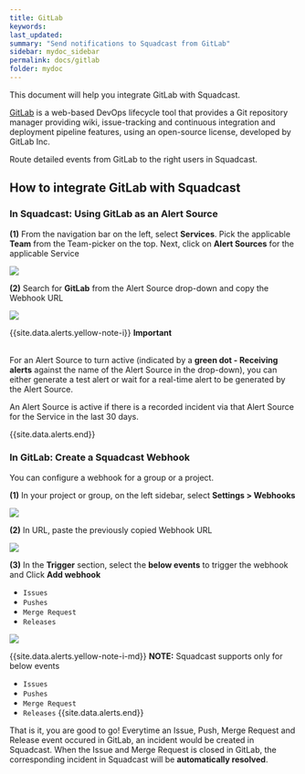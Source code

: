 ```yaml
---
title: GitLab
keywords: 
last_updated: 
summary: "Send notifications to Squadcast from GitLab"
sidebar: mydoc_sidebar
permalink: docs/gitlab
folder: mydoc
---
```


This document will help you integrate GitLab with Squadcast.

[GitLab](https://gitlab.com/) is a web-based DevOps lifecycle tool that provides a Git repository manager providing wiki, issue-tracking and continuous integration and deployment pipeline features, using an open-source license, developed by GitLab Inc.

Route detailed events from GitLab to the right users in Squadcast.

## How to integrate GitLab with Squadcast

### In Squadcast: Using GitLab as an Alert Source

**(1)** From the navigation bar on the left, select **Services**. Pick the applicable **Team** from the Team-picker on the top. Next, click on **Alert Sources** for the applicable Service

![](images/alert_source_1.png)

**(2)** Search for **GitLab** from the Alert Source drop-down and copy the Webhook URL 

![](images/wavefront_1.png)

{{site.data.alerts.yellow-note-i}}
<b>Important</b><br/><br/>
<p>For an Alert Source to turn active (indicated by a <b>green dot - Receiving alerts</b> against the name of the Alert Source in the drop-down), you can either generate a test alert or wait for a real-time alert to be generated by the Alert Source.</p>
<p>An Alert Source is active if there is a recorded incident via that Alert Source for the Service in the last 30 days.</p>
{{site.data.alerts.end}}

### In GitLab: Create a Squadcast Webhook

You can configure a webhook for a group or a project.

**(1)** In your project or group, on the left sidebar, select **Settings > Webhooks**

![](images/gitlab_2.png)

**(2)** In URL, paste the previously copied Webhook URL

![](images/gitlab_3.png)

**(3)** In the **Trigger** section, select the **below events** to trigger the webhook and Click **Add webhook**
 + `Issues`
 + `Pushes`
 + `Merge Request`
 + `Releases`

![](images/gitlab_4.png)

{{site.data.alerts.yellow-note-i-md}}
**NOTE:** Squadcast supports only for below events  
 + `Issues`
 + `Pushes`
 + `Merge Request`
 + `Releases`
{{site.data.alerts.end}}

That is it, you are good to go! Everytime an Issue, Push, Merge Request and Release event occured in GitLab, an incident would be created in Squadcast. When the Issue and Merge Request is closed in GitLab, the corresponding incident in Squadcast will be **automatically resolved**. 